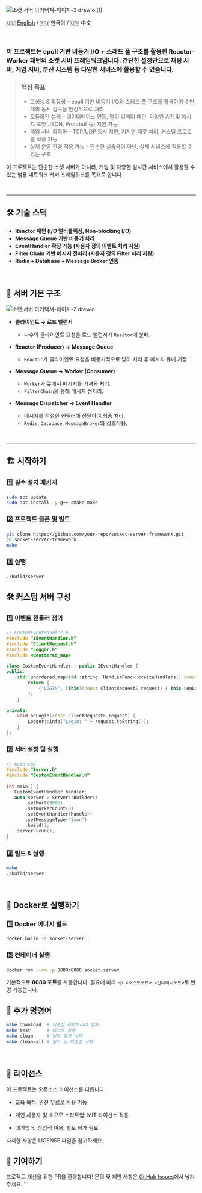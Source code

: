 ![소캣 서버 아키택쳐-페이지-3 drawio (1)](https://github.com/user-attachments/assets/d7dcb3db-2a14-46c4-9a90-3bcb58166379)

🇺🇸 [English](https://github.com/ImGdevel/Custom-Socket-Server) /  🇰🇷 한국어 /  🇨🇳 中文

<br>

### 이 프로젝트는 epoll 기반 비동기 I/O + 스레드 풀 구조를 활용한 Reactor-Worker 패턴의 소켓 서버 프레임워크입니다.  간단한 설정만으로 채팅 서버, 게임 서버, 분산 시스템 등 다양한 서비스에 활용할 수 있습니다.


> ### 핵심 목표
> - 고성능 & 확장성 – epoll 기반 비동기 I/O와 스레드 풀 구조를 활용하여 수만 개의 동시 접속을 안정적으로 처리
> - 모듈화된 설계 – 데이터베이스 연동, 멀티 리액터 패턴, 다양한 API 및 메시지 포맷(JSON, Protobuf 등) 지원 가능
> - 게임 서버 최적화 – TCP/UDP 동시 지원, 저지연 패킷 처리, 커스텀 프로토콜 확장 가능
> - 실제 운영 환경 적용 가능 – 단순한 실습용이 아닌, 실제 서비스에 적용할 수 있는 구조

이 프로젝트는 단순한 소켓 서버가 아니라, 게임 및 다양한 실시간 서비스에서 활용할 수 있는 범용 네트워크 서버 프레임워크를 목표로 합니다.

<br>

---

## 🛠 기술 스택
- **Reactor 패턴 (I/O 멀티플렉싱, Non-blocking I/O)**
- **Message Queue 기반 비동기 처리**
- **EventHandler 확장 가능 (사용자 정의 이벤트 처리 지원)**
- **Filter Chain 기반 메시지 전처리 (사용자 정의 Filter 처리 지원)**
- **Redis + Database + Message Broker 연동**

<br>

##  📂 서버 기본 구조

![소캣 서버 아키택쳐-페이지-2 drawio](https://github.com/user-attachments/assets/bc8727bb-dbf8-4433-9099-5108b600afbf)
- **클라이언트 → 로드 밸런서**  
   - 다수의 클라이언트 요청을 로드 밸런서가 `Reactor`에 분배.

- **Reactor (Producer) → Message Queue**  
   - `Reactor`가 클라이언트 요청을 비동기적으로 받아 처리 후 메시지 큐에 저장.
- **Message Queue → Worker (Consumer)**  
   - `Worker`가 큐에서 메시지를 가져와 처리.
   - `FilterChain`을 통해 메시지 전처리.
- **Message Dispatcher → Event Handler**  
   - 메시지를 적절한 핸들러에 전달하여 최종 처리.
   - `Redis`, `Database`, `MessageBroker`와 상호작용.

<br>

---

## 🏗️ 시작하기
### 1️⃣ 필수 설치 패키지
```sh
sudo apt update
sudo apt install -y g++ cmake make
```

### 2️⃣ 프로젝트 클론 및 빌드
```sh
git clone https://github.com/your-repo/socket-server-framework.git
cd socket-server-framework
make
```

### 3️⃣ 실행
```sh
./build/server
```

## 🛠️ 커스텀 서버 구성
### 1️⃣ 이벤트 핸들러 정의
```cpp
// CustomEventHandler.h
#include "IEventHandler.h"
#include "ClientRequest.h"
#include "Logger.h"
#include <unordered_map>

class CustomEventHandler : public IEventHandler {
public:
    std::unordered_map<std::string, HandlerFunc> createHandlers() const override {
        return {
            {"LOGIN", [this](const ClientRequest& request) { this->onLogin(request); }}
        };
    }

private:
    void onLogin(const ClientRequest& request) {
        Logger::info("Login: " + request.toString());
    }
};
```

### 2️⃣ 서버 설정 및 실행
```cpp
// main.cpp
#include "Server.h"
#include "CustomEventHandler.h"

int main() {
   CustomEventHandler handler;
   auto server = Server::Builder()
       .setPort(9090)
       .setWorkerCount(8)
       .setEventHandler(handler)
       .setMessageType("json")
       .build();
    server->run();
}
```

### 3️⃣ 빌드 & 실행
```sh
make
./build/server
```

<br>

## 🐳 Docker로 실행하기
### 1️⃣ Docker 이미지 빌드
```sh
docker build -t socket-server .
```

### 2️⃣ 컨테이너 실행
```sh
docker run --rm -p 8080:8080 socket-server
```
기본적으로 **8080 포트**를 사용합니다. 필요에 따라 `-p <호스트포트>:<컨테이너포트>`로 변경 가능합니다.

## 🔧 추가 명령어
```sh
make download  # 의존성 라이브러리 설치
make test      # 테스트 실행
make clean     # 빌드 결과 삭제
make clean-all # 빌드 및 의존성 삭제
```

<br>

## 📜 라이선스

이 프로젝트는 오픈소스 라이선스를 따릅니다.

- 교육 목적: 완전 무료로 사용 가능

- 개인 사용자 및 소규모 스타트업: MIT 라이선스 적용

- 대기업 및 상업적 이용: 별도 허가 필요

자세한 사항은 LICENSE 파일을 참고하세요.


## 📜 기여하기
프로젝트 개선을 위한 PR을 환영합니다!
문의 및 제안 사항은 [GitHub Issues](https://github.com/your-repo/socket-server-framework/issues)에서 남겨주세요.
'''

